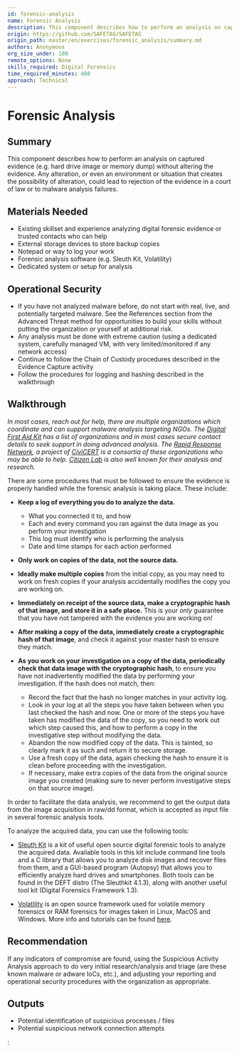 ```yaml
---
id: forensic-analysis
name: Forensic Analysis
description: This component describes how to perform an analysis on captured evidence (e.g. hard drive image or memory dump) without...
origin: https://github.com/SAFETAG/SAFETAG
origin_path: master/en/exercises/forensic_analysis/summary.md
authors: Anonymous
org_size_under: 100
remote_options: None
skills_required: Digital Forensics
time_required_minutes: 480
approach: Technical
---
```

# Forensic Analysis

## Summary

This component describes how to perform an analysis on captured evidence (e.g. hard drive image or memory dump) without altering the evidence. Any alteration, or even an environment or situation that creates the possibility of alteration, could lead to rejection of the evidence in a court of law or to malware analysis failures.


## Materials Needed

* Existing skillset and experience analyzing digital forensic evidence or trusted contacts who can help
* External storage devices to store backup copies
* Notepad or way to log your work
* Forensic analysis software (e.g. Sleuth Kit, Volatility)
* Dedicated system or setup for analysis

## Operational Security

* If you have not analyzed malware before, do not start with real, live, and potentially targeted malware. See the References section from the Advanced Threat method for opportunities to build your skills without putting the organization or yourself at additional risk. 
* Any analysis must be done with extreme caution (using a dedicated system, carefully managed VM, with very limited/monitored if any network access)
* Continue to follow the Chain of Custody procedures described in the Evidence Capture activity
* Follow the procedures for logging and hashing described in the walkthrough

## Walkthrough

*In most cases, reach out for help, there are multiple organizations which coordinate and can support malware analysis targeting NGOs. The [Digital First Aid Kit](https://rarenet.github.io/DFAK/en/SecureCommunication/) has a list of organizations and in most cases secure contact details to seek support in doing advanced analysis. The [Rapid Response Network](http://www.rarenet.org/), a project of [CiviCERT](https://civicert.org/) is a consortia of these organizations who may be able to help. [Citizen Lab](https://citizenlab.ca/) is also well known for their analysis and research.*

There are some procedures that must be followed to ensure the evidence is properly handled while the forensic analysis is taking place. These include:

- **Keep a log of everything you do to analyze the data.**
    - What you connected it to, and how
    - Each and every command you ran against the data image as you perform your investigation
    - This log must identify who is performing the analysis
    - Date and time stamps for each action performed

- **Only work on copies of the data, not the source data.**

- **Ideally make multiple copies** from the initial copy, as you may need to work on fresh copies if your analysis accidentally modifies the copy you are working on.

- **Immediately on receipt of the source data, make a cryptographic hash of that image, and store it in a safe place.** This is your *only* guarantee that you have not tampered with the evidence you are working on!

- **After making a copy of the data, immediately create a cryptographic hash of that image**, and check it against your master hash to ensure they match.

- **As you work on your investigation on a copy of the data, periodically check that data image with the cryptographic hash**, to ensure you have not inadvertently modified the data by performing your investigation. If the hash does not match, then:

    - Record the fact that the hash no longer matches in your activity log.
    - Look in your log at all the steps you have taken between when you last checked the hash and now. One or more of the steps you have taken has modified the data of the copy, so you need to work out which step caused this, and how to perform a copy in the investigative step without modifying the data.
    - Abandon the now modified copy of the data. This is tainted, so clearly mark it as such and return it to secure storage.
    - Use a fresh copy of the data, again checking the hash to ensure it is clean before proceeding with the investigation.
    - If necessary, make extra copies of the data from the original source image you created (making sure to never perform investigative steps on that source image).



In order to facilitate the data analysis, we recommend to get the output data from the image acquisition in raw/dd format, which is accepted as input file in several forensic analysis tools.

To analyze the acquired data, you can use the following tools:

- [Sleuth Kit](http://www.sleuthkit.org/index.php) is a kit of useful open source digital forensic tools to analyze the acquired data. Available tools in this kit include command line tools and a C library that allows you to analyze disk images and recover files from them, and a GUI-based program (Autopsy) that allows you to efficiently analyze hard drives and smartphones. Both tools can be found in the DEFT distro (The Sleuthkit 4.1.3), along with another useful tool kit (Digital Forensics Framework 1.3).

- [Volatility](http://www.volatilityfoundation.org/releases) is an open source framework used for volatile memory forensics or RAM forensics for images taken in Linux, MacOS and Windows. More info and tutorials can be found [here](https://github.com/volatilityfoundation/volatility/wiki).

## Recommendation

If any indicators of compromise are found, using the Suspicious Activity Analysis approach to do very initial research/analysis and triage (are these known malware or adware IoCs, etc.), and adjusting your reporting and operational security procedures with the organization as appropriate.


## Outputs

* Potential identification of suspicious processes / files
* Potential suspicious network connection attempts



:[](../references/footnotes.md)
